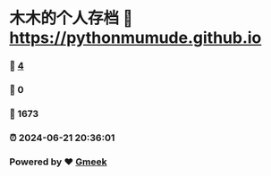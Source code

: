 # 木木的个人存档 :link: https://pythonmumude.github.io 
### :page_facing_up: [4](https://pythonmumude.github.io/tag.html) 
### :speech_balloon: 0 
### :hibiscus: 1673 
### :alarm_clock: 2024-06-21 20:36:01 
### Powered by :heart: [Gmeek](https://github.com/Meekdai/Gmeek)
